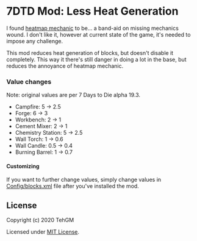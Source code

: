 # 7DTD Mod: Less Heat Generation
I found [heatmap mechanic](https://7daystodie.gamepedia.com/Heatmap) to be... a band-aid on missing mechanics wound. I don't like it, however at current state of the game, it's needed to impose any challenge.

This mod reduces heat generation of blocks, but doesn't disable it completely. This way it there's still danger in doing a lot in the base, but reduces the annoyance of heatmap mechanic.

### Value changes
Note: original values are per 7 Days to Die alpha 19.3.
- Campfire: 5 -> 2.5
- Forge: 6 -> 3
- Workbench: 2 -> 1
- Cement Mixer: 2 -> 1
- Chemistry Station: 5 -> 2.5
- Wall Torch: 1 -> 0.6
- Wall Candle: 0.5 -> 0.4
- Burning Barrel: 1 -> 0.7

#### Customizing
If you want to further change values, simply change values in [Config/blocks.xml](Config/blocks.xml) file after you've installed the mod.

## License
Copyright (c) 2020 TehGM 

Licensed under [MIT License](../LICENSE).